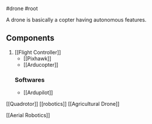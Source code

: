 #drone #root 

A drone is basically a copter having autonomous features.

## Components
1. [[Flight Controller]]
   - [[Pixhawk]]
   - [[Arducopter]]   
   ### Softwares
   - [[Ardupilot]]

[[Quadrotor]]
[[robotics]]
[[Agricultural Drone]]

[[Aerial Robotics]]